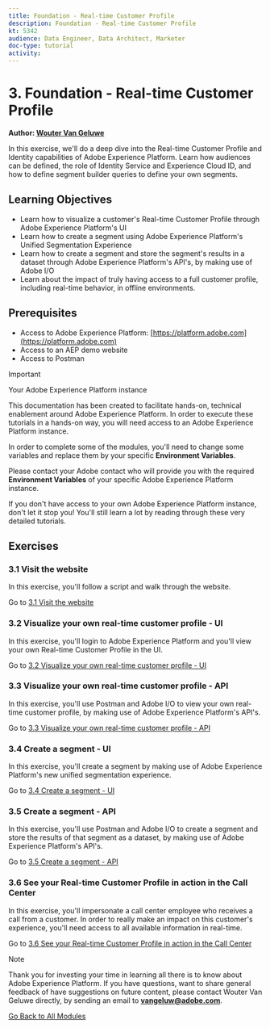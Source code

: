 ```yaml
---
title: Foundation - Real-time Customer Profile
description: Foundation - Real-time Customer Profile
kt: 5342
audience: Data Engineer, Data Architect, Marketer
doc-type: tutorial
activity: 
---
```


# 3. Foundation - Real-time Customer Profile

**Author: [Wouter Van Geluwe](https://www.linkedin.com/in/woutervangeluwe/)**

In this exercise, we'll do a deep dive into the Real-time Customer Profile and Identity capabilities of Adobe Experience Platform. Learn how audiences can be defined, the role of Identity Service and Experience Cloud ID, and how to define segment builder queries to define your own segments.

## Learning Objectives

- Learn how to visualize a customer's Real-time Customer Profile through Adobe Experience Platform's UI
- Learn how to create a segment using Adobe Experience Platform's Unified Segmentation Experience
- Learn how to create a segment and store the segment's results in a dataset through Adobe Experience Platform's API's, by making use of Adobe I/O
- Learn about the impact of truly having access to a full customer profile, including real-time behavior, in offline environments.

## Prerequisites

- Access to Adobe Experience Platform: [https://platform.adobe.com](https://platform.adobe.com)
- Access to an AEP demo website
- Access to Postman

>[!IMPORTANT]
>
>Your Adobe Experience Platform instance
>
>This documentation has been created to facilitate hands-on, technical enablement around Adobe Experience Platform. In order to execute these tutorials in a hands-on way, you will need access to an Adobe Experience Platform instance.
>
>In order to complete some of the modules, you'll need to change some variables and replace them by your specific **Environment Variables**. 
>
>Please contact your Adobe contact who will provide you with the required **Environment Variables** of your specific Adobe Experience Platform instance.
>
>If you don't have access to your own Adobe Experience Platform instance, don't let it stop you! You'll still learn a lot by reading through these very detailed tutorials.

## Exercises

### 3.1 Visit the website

In this exercise, you'll follow a script and walk through the website.

Go to [3.1 Visit the website](./ex1.md)

### 3.2 Visualize your own real-time customer profile - UI

In this exercise, you'll login to Adobe Experience Platform and you'll view your own Real-time Customer Profile in the UI.

Go to [3.2 Visualize your own real-time customer profile - UI](./ex2.md)

### 3.3 Visualize your own real-time customer profile - API

In this exercise, you'll use Postman and Adobe I/O to view your own real-time customer profile, by making use of Adobe Experience Platform's API's.

Go to [3.3 Visualize your own real-time customer profile - API](./ex3.md)

### 3.4 Create a segment - UI

In this exercise, you'll create a segment by making use of Adobe Experience Platform's new unified segmentation experience.

Go to [3.4 Create a segment - UI](./ex4.md)

### 3.5 Create a segment - API

In this exercise, you'll use Postman and Adobe I/O to create a segment and store the results of that segment as a dataset, by making use of Adobe Experience Platform's API's.

Go to [3.5 Create a segment - API](./ex5.md)

### 3.6 See your Real-time Customer Profile in action in the Call Center

In this exercise, you'll impersonate a call center employee who receives a call from a customer. In order to really make an impact on this customer's experience, you'll need access to all available information in real-time.

Go to [3.6 See your Real-time Customer Profile in action in the Call Center](./ex6.md)

>[!NOTE]
>
>Thank you for investing your time in learning all there is to know about Adobe Experience Platform. If you have questions, want to share general feedback of have suggestions on future content, please contact Wouter Van Geluwe directly, by sending an email to **vangeluw@adobe.com**.

[Go Back to All Modules](../../overview.md)
